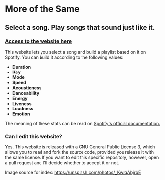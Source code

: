# More of the Same
## Select a song. Play songs that sound just like it.

### [Access to the website here](moreofthesame.gatsbyjs.io)

This website lets you select a song and build a playlist based on it on Spotify. You can build it according to the following values:

- **Duration**
- **Key**
- **Mode**
- **Speed**
- **Acousticness**
- **Danceability** 
- **Energy**
- **Liveness**
- **Loudness**
- **Emotion** 

The meaning of these stats can be read on [Spotify's official documentation.](https://developer.spotify.com/documentation/web-api/reference/#/operations/get-audio-features)

### Can I edit this website?
Yes. This website is released with a GNU General Public License 3, which allows you to read and fork the source code, provided you release it with the same license. If you want to edit this specific repository, however, open a pull request and I'll decide whether to accept it or not.


Image source for index: https://unsplash.com/photos/_KwrqAbjrbE

